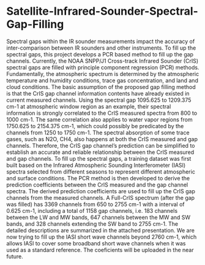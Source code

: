 # Satellite-Infrared-Sounder-Spectral-Gap-Filling
Spectral gaps within the IR sounder measurements impact the accuracy of inter-comparison between IR sounders and other instruments. To fill up the spectral gaps, this project develops a PCR based method to fill up the gap channels.
Currently, the NOAA SNPP/J1 Cross-track Infrared Sounder (CrIS) spectral gaps are filled with principle component regression (PCR) methods. Fundamentally, the atmospheric spectrum is determined by the atmospheric temperature and humidity conditions, trace gas concentration, and land and cloud conditions. The basic assumption of the proposed gap filling method is that the CrIS gap channel information contents have already existed in current measured channels. Using the spectral gap 1095.625 to 1209.375 cm-1 at atmospheric window region as an example, their spectral information is strongly correlated to the CrIS measured spectra from 800 to 1000 cm-1. The same correlation also applies to water vapor regions from 1750.625 to 2154.375 cm-1, which could possibly be predicated by the channels from 1250 to 1750 cm-1. The spectral absorption of some trace gases, such as N2O, CH4, also happens at both the CrIS measured and gap channels. Therefore, the CrIS gap channel’s prediction can be simplified to establish an accurate and reliable relationship between the CrIS measured and gap channels. To fill up the spectral gaps, a training dataset was first built based on the Infrared Atmospheric Sounding Interferometer (IASI) spectra selected from different seasons to represent different atmospheric and surface conditions. The PCR method is then developed to derive the prediction coefficients between the CrlS measured and the gap channel spectra. The derived prediction coefficients are used to fill up the CrIS gap channels from the measured channels. A Full-CrIS spectrum (after the gap was filled) has 3369 channels from 650 to 2755 cm-1 with a interval of 0.625 cm-1, including a total of 1158 gap channels, i.e. 183 channels between the LW and MW bands, 647 channels between the MW and SW bands, and 328 channels extending the SW band to 2755 cm-1. The detailed descriptions are summarized in the attached presentation. 
We are now trying to fill up the IASI short wave channels beyond 2760 cm-1, which allows IASI to cover some broadband short wave channels when it was used as a standard reference. The coeficients will be uploaded in the near future. 
